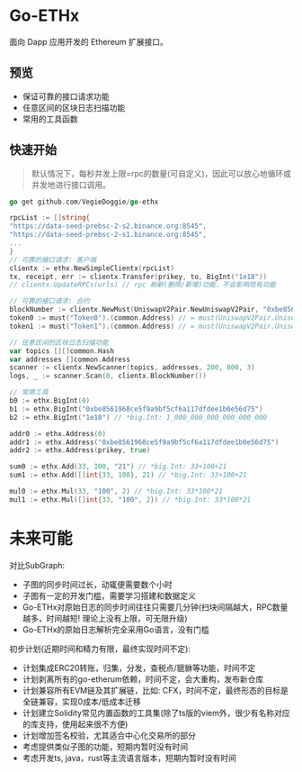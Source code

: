 # Go-ETHx

面向 Dapp 应用开发的 Ethereum 扩展接口。

## 预览

- 保证可靠的接口请求功能
- 任意区间的区块日志扫描功能
- 常用的工具函数

## 快速开始

> 默认情况下，每秒并发上限=rpc的数量(可自定义)，因此可以放心地循环或并发地进行接口调用。

```go
go get github.com/VegieDoggie/go-ethx

rpcList := []string{
"https://data-seed-prebsc-2-s2.binance.org:8545",
"https://data-seed-prebsc-2-s1.binance.org:8545",
...
}
// 可靠的接口请求: 客户端
clientx := ethx.NewSimpleClientx(rpcList)
tx, receipt, err := clientx.Transfer(prikey, to, BigInt("1e18"))
// clientx.UpdateRPCs(urls) // rpc 刷新(删除/新增)功能，不会影响现有功能

// 可靠的接口请求: 合约
blockNumber := clientx.NewMust(UniswapV2Pair.NewUniswapV2Pair, "0xbe8561968ce5f9a9bf5cf6a117dfdee1b0e56d75")
token0 := must("Token0").(common.Address) // = must(UniswapV2Pair.UniswapV2Pair.Token0).(common.Address)
token1 := must("Token1").(common.Address) // = must(UniswapV2Pair.UniswapV2Pair.Token1).(common.Address)

// 任意区间的区块日志扫描功能
var topics [][]common.Hash
var addresses []common.Address
scanner := clientx.NewScanner(topics, addresses, 200, 800, 3)
logs, _ := scanner.Scan(0, clientx.BlockNumber())

// 常用工具
b0 := ethx.BigInt(0)
b1 := ethx.BigInt("0xbe8561968ce5f9a9bf5cf6a117dfdee1b0e56d75")
b2 := ethx.BigInt("1e18") // *big.Int: 1_000_000_000_000_000_000

addr0 := ethx.Address(0)
addr1 := ethx.Address("0xbe8561968ce5f9a9bf5cf6a117dfdee1b0e56d75")
addr2 := ethx.Address(prikey, true)

sum0 := ethx.Add(33, 100, "21") // *big.Int: 33+100+21
sum1 := ethx.Add([]int{33, 100}, 21) // *big.Int: 33+100+21

mul0 := ethx.Mul(33, "100", 2) // *big.Int: 33*100*21
mul1 := ethx.Mul([]int{33, "100", 2}) // *big.Int: 33*100*21
```
# 未来可能

对比SubGraph:

- 子图的同步时间过长，动辄便需要数个小时
- 子图有一定的开发门槛，需要学习搭建和数据定义
- Go-ETHx对原始日志的同步时间往往只需要几分钟(扫块间隔越大，RPC数量越多，时间越短! 理论上没有上限，可无限升级)
- Go-ETHx的原始日志解析完全采用Go语言，没有门槛

初步计划(近期时间和精力有限，最终实现时间不定):

- 计划集成ERC20转账，归集，分发，查税点/貔貅等功能，时间不定
- 计划剥离所有的go-etherum依赖，时间不定，会大重构，发布新仓库
- 计划兼容所有EVM链及其扩展链，比如: CFX，时间不定，最终形态的目标是全链兼容，实现0成本/低成本迁移
- 计划建立Solidity常见内置函数的工具集(除了ts版的viem外，很少有名称对应的库支持，使用起来很不方便)
- 计划增加签名校验，尤其适合中心化交易所的部分
- 考虑提供类似子图的功能，短期内暂时没有时间
- 考虑开发ts, java，rust等主流语言版本，短期内暂时没有时间
